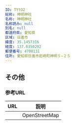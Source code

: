 ```yaml
---
ID: TYtO2
総称: 神明神社
名称: 神明神社
名称読み: null
別名: null
都道府県: 愛知県
区域: 日進市
緯度: 35.1457316
経度: 137.0350292
郵便番号: 4700131
住所: 愛知県日進市岩崎町神明５−２５
---
```


## その他

### 参考URL

| URL | 説明          |
| --- | ------------- |
|     | OpenStreetMap |
